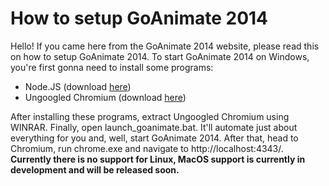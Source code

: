 # How to setup GoAnimate 2014
Hello! If you came here from the GoAnimate 2014 website, please read this on how to setup GoAnimate 2014.
To start GoAnimate 2014 on Windows, you're first gonna need to install some programs:
  - Node.JS (download [here](https://nodejs.org/dist/v20.2.0/node-v20.2.0-x64.msi))
  - Ungoogled Chromium (download [here](https://github.com/Wyse-/ungoogled-chromium-binaries/releases/download/67.0.3396.87-3/ungoogled-chromium_67.0.3396.87-3_windows.zip))

  After installing these programs, extract Ungoogled Chromium using WINRAR. Finally, open launch_goanimate.bat. It'll automate just about everything for you and, well, start GoAnimate 2014. After that, head to Chromium, run chrome.exe and navigate to http://localhost:4343/. **Currently there is no support for Linux, MacOS support is currently in development and will be released soon.**
